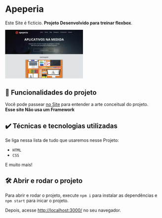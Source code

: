 # Apeperia

Este Site é ficticio. 
<b>Projeto Desenvolvido para treinar flexbox</b>.

<img src="apeperia.png" alt="Imagem da apeperia" width="50%">


## 🔨 Funcionalidades do projeto

Você pode passear <a href="https://projeto-monibak-cadastro.vercel.app/" target="_blank">no Site</a> para entender a arte conceitual do projeto.<br>
<b>Esse site Não usa um Framework </b>

## ✔️ Técnicas e tecnologias utilizadas

Se liga nessa lista de tudo que usaremos nesse Projeto:

- `HTML`
- `CSS`

E muito mais!

## 🛠️ Abrir e rodar o projeto

Para abrir e rodar o projeto, execute `npm i` para instalar as dependências e `npm start` para inicar o projeto.

Depois, acesse <a href="http://localhost:3000/">http://localhost:3000/</a> no seu navegador.
